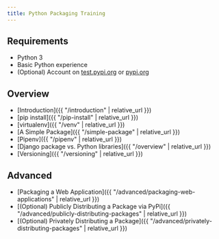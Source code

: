 ```yaml
---
title: Python Packaging Training
---
```


## Requirements
- Python 3
- Basic Python experience
- (Optional) Account on [test.pypi.org](https://test.pypi.org) or [pypi.org](https://pypi.org)

## Overview

- [Introduction]({{ "/introduction" | relative_url }})
- [pip install]({{ "/pip-install" | relative_url }})
- [virtualenv]({{ "/venv" | relative_url }})
- [A Simple Package]({{ "/simple-package" | relative_url }})
- [Pipenv]({{ "/pipenv" | relative_url }})
- [Django package vs. Python libraries]({{ "/overview" | relative_url }})
- [Versioning]({{ "/versioning" | relative_url }})

## Advanced
- [Packaging a Web Application]({{ "/advanced/packaging-web-applications" | relative_url }})
- [(Optional) Publicly Distributing a Package via PyPi]({{ "/advanced/publicly-distributing-packages" | relative_url }})
- [(Optional) Privately Distributing a Package]({{ "/advanced/privately-distributing-packages" | relative_url }})
